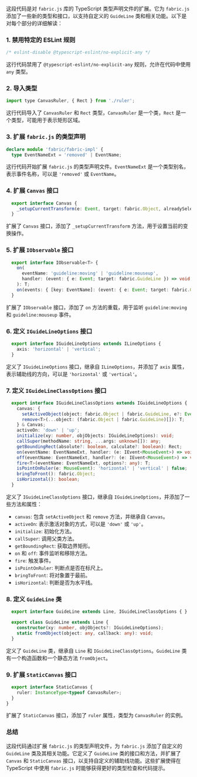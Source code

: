 这段代码是对 `fabric.js` 库的 TypeScript 类型声明文件的扩展。它为 `fabric.js` 添加了一些新的类型和接口，以支持自定义的 `GuideLine` 类和相关功能。以下是对每个部分的详细解读：

### 1. 禁用特定的 ESLint 规则
```javascript
/* eslint-disable @typescript-eslint/no-explicit-any */
```
这行代码禁用了 `@typescript-eslint/no-explicit-any` 规则，允许在代码中使用 `any` 类型。

### 2. 导入类型
```javascript
import type CanvasRuler, { Rect } from './ruler';
```
这行代码导入了 `CanvasRuler` 和 `Rect` 类型，`CanvasRuler` 是一个类，`Rect` 是一个类型，可能用于表示矩形区域。

### 3. 扩展 `fabric.js` 的类型声明
```typescript
declare module 'fabric/fabric-impl' {
  type EventNameExt = 'removed' | EventName;
```
这行代码开始扩展 `fabric.js` 的类型声明文件。`EventNameExt` 是一个类型别名，表示事件名称，可以是 `'removed'` 或 `EventName`。

### 4. 扩展 `Canvas` 接口
```typescript
  export interface Canvas {
    _setupCurrentTransform(e: Event, target: fabric.Object, alreadySelected: boolean): void;
  }
```
扩展了 `Canvas` 接口，添加了 `_setupCurrentTransform` 方法，用于设置当前的变换操作。

### 5. 扩展 `IObservable` 接口
```typescript
  export interface IObservable<T> {
    on(
      eventName: 'guideline:moving' | 'guideline:mouseup',
      handler: (event: { e: Event; target: fabric.GuideLine }) => void
    ): T;
    on(events: { [key: EventName]: (event: { e: Event; target: fabric.GuideLine }) => void }): T;
  }
```
扩展了 `IObservable` 接口，添加了 `on` 方法的重载，用于监听 `guideline:moving` 和 `guideline:mouseup` 事件。

### 6. 定义 `IGuideLineOptions` 接口
```typescript
  export interface IGuideLineOptions extends ILineOptions {
    axis: 'horizontal' | 'vertical';
  }
```
定义了 `IGuideLineOptions` 接口，继承自 `ILineOptions`，并添加了 `axis` 属性，表示辅助线的方向，可以是 `'horizontal'` 或 `'vertical'`。

### 7. 定义 `IGuideLineClassOptions` 接口
```typescript
  export interface IGuideLineClassOptions extends IGuideLineOptions {
    canvas: {
      setActiveObject(object: fabric.Object | fabric.GuideLine, e?: Event): Canvas;
      remove<T>(...object: (fabric.Object | fabric.GuideLine)[]): T;
    } & Canvas;
    activeOn: 'down' | 'up';
    initialize(xy: number, objObjects: IGuideLineOptions): void;
    callSuper(methodName: string, ...args: unknown[]): any;
    getBoundingRect(absolute?: boolean, calculate?: boolean): Rect;
    on(eventName: EventNameExt, handler: (e: IEvent<MouseEvent>) => void): void;
    off(eventName: EventNameExt, handler?: (e: IEvent<MouseEvent>) => void): void;
    fire<T>(eventName: EventNameExt, options?: any): T;
    isPointOnRuler(e: MouseEvent): 'horizontal' | 'vertical' | false;
    bringToFront(): fabric.Object;
    isHorizontal(): boolean;
  }
```
定义了 `IGuideLineClassOptions` 接口，继承自 `IGuideLineOptions`，并添加了一些方法和属性：
- `canvas`: 包含 `setActiveObject` 和 `remove` 方法，并继承自 `Canvas`。
- `activeOn`: 表示激活对象的方式，可以是 `'down'` 或 `'up'`。
- `initialize`: 初始化方法。
- `callSuper`: 调用父类方法。
- `getBoundingRect`: 获取边界矩形。
- `on` 和 `off`: 事件监听和移除方法。
- `fire`: 触发事件。
- `isPointOnRuler`: 判断点是否在标尺上。
- `bringToFront`: 将对象置于最前。
- `isHorizontal`: 判断是否为水平线。

### 8. 定义 `GuideLine` 类
```typescript
  export interface GuideLine extends Line, IGuideLineClassOptions { }

  export class GuideLine extends Line {
    constructor(xy: number, objObjects?: IGuideLineOptions);
    static fromObject(object: any, callback: any): void;
  }
```
定义了 `GuideLine` 类，继承自 `Line` 和 `IGuideLineClassOptions`。`GuideLine` 类有一个构造函数和一个静态方法 `fromObject`。

### 9. 扩展 `StaticCanvas` 接口
```typescript
  export interface StaticCanvas {
    ruler: InstanceType<typeof CanvasRuler>;
  }
}
```
扩展了 `StaticCanvas` 接口，添加了 `ruler` 属性，类型为 `CanvasRuler` 的实例。

### 总结
这段代码通过扩展 `fabric.js` 的类型声明文件，为 `fabric.js` 添加了自定义的 `GuideLine` 类及其相关功能。它定义了 `GuideLine` 类的接口和方法，并扩展了 `Canvas` 和 `StaticCanvas` 接口，以支持自定义的辅助线功能。这些扩展使得在 TypeScript 中使用 `fabric.js` 时能够获得更好的类型检查和代码提示。
